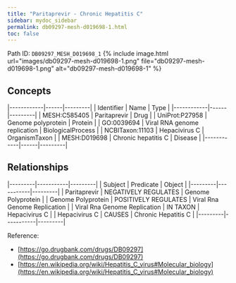 ```yaml
---
title: "Paritaprevir - Chronic Hepatitis C"
sidebar: mydoc_sidebar
permalink: db09297-mesh-d019698-1.html
toc: false 
---
```



Path ID: `DB09297_MESH_D019698_1`
{% include image.html url="images/db09297-mesh-d019698-1.png" file="db09297-mesh-d019698-1.png" alt="db09297-mesh-d019698-1" %}

## Concepts

|------------|------|---------|
| Identifier | Name | Type    |
|------------|------|---------|
| MESH:C585405 | Paritaprevir | Drug |
| UniProt:P27958 | Genome polyprotein | Protein |
| GO:0039694 | Viral RNA genome replication | BiologicalProcess |
| NCBITaxon:11103 | Hepacivirus C | OrganismTaxon |
| MESH:D019698 | Chronic hepatitis C | Disease |
|------------|------|---------|

## Relationships

|---------|-----------|---------|
| Subject | Predicate | Object  |
|---------|-----------|---------|
| Paritaprevir | NEGATIVELY REGULATES | Genome Polyprotein |
| Genome Polyprotein | POSITIVELY REGULATES | Viral Rna Genome Replication |
| Viral Rna Genome Replication | IN TAXON | Hepacivirus C |
| Hepacivirus C | CAUSES | Chronic Hepatitis C |
|---------|-----------|---------|

Reference: 
  - [https://go.drugbank.com/drugs/DB09297](https://go.drugbank.com/drugs/DB09297)
  - [https://en.wikipedia.org/wiki/Hepatitis_C_virus#Molecular_biology](https://en.wikipedia.org/wiki/Hepatitis_C_virus#Molecular_biology)
